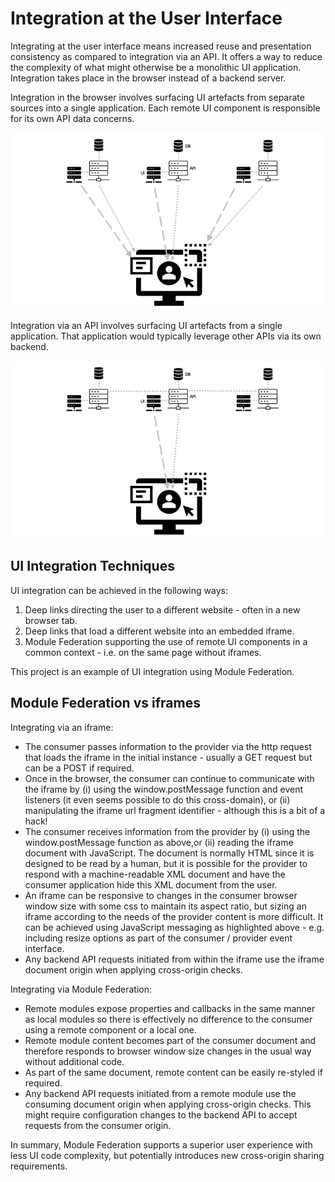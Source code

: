 # Integration at the User Interface

Integrating at the user interface means increased reuse and presentation consistency as compared to integration via an API. It offers a way to reduce the complexity of what might otherwise be a monolithic UI application. Integration takes place in the browser instead of a backend server.

Integration in the browser involves surfacing UI artefacts from separate sources into a single application. Each remote UI component is responsible for its own API data concerns.

![UI Integration](integration_ui.png "UI Integration")

Integration via an API involves surfacing UI artefacts from a single application. That application would typically leverage other APIs via its own backend.

![API Integration](integration_api.png "API Integration")

## UI Integration Techniques

UI integration can be achieved in the following ways:
1. Deep links directing the user to a different website - often in a new browser tab.
1. Deep links that load a different website into an embedded iframe.
1. Module Federation supporting the use of remote UI components in a common context - i.e. on the same page without iframes.

This project is an example of UI integration using Module Federation.

## Module Federation vs iframes

Integrating via an iframe:
* The consumer passes information to the provider via the http request that loads the iframe in the initial instance - usually a GET request but can be a POST if required.
* Once in the browser, the consumer can continue to communicate with the iframe by (i) using the window.postMessage function and event listeners (it even seems possible to do this cross-domain), or (ii) manipulating the iframe url fragment identifier - although this is a bit of a hack!
* The consumer receives information from the provider by (i) using the window.postMessage function as above,or (ii) reading the iframe document with JavaScript. The document is normally HTML since it is designed to be read by a human, but it is possible for the provider to respond with a machine-readable XML document and have the consumer application hide this XML document from the user.
* An iframe can be responsive to changes in the consumer browser window size with some css to maintain its aspect ratio, but sizing an iframe according to the needs of the provider content is more difficult. It can be achieved using JavaScript messaging as highlighted above - e.g. including resize options as part of the consumer / provider event interface.
* Any backend API requests initiated from within the iframe use the iframe document origin when applying cross-origin checks.

Integrating via Module Federation:
* Remote modules expose properties and callbacks in the same manner as local modules so there is effectively no difference to the consumer using a remote component or a local one.
* Remote module content becomes part of the consumer document and therefore responds to browser window size changes in the usual way without additional code.
* As part of the same document, remote content can be easily re-styled if required.
* Any backend API requests initiated from a remote module use the consuming document origin when applying cross-origin checks. This might require configuration changes to the backend API to accept requests from the consumer origin.

In summary, Module Federation supports a superior user experience with less UI code complexity, but potentially introduces new cross-origin sharing requirements.
